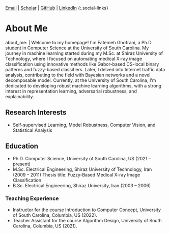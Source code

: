 [Email](mailto:your.email@example.com) | [Scholar](https://scholar.google.com/citations/your-google-scholar-id) | [GitHub](https://github.com/your-github-username) | [LinkedIn](https://www.linkedin.com/in/your-linkedin-username)
{:.social-links}

# About Me
about_me: |
  Welcome to my homepage! I'm Fatemeh Ghofrani, a Ph.D. student in Computer Science at the University of South Carolina. My journey in machine learning started during my M.Sc. at Shiraz University of Technology, where I focused on automating medical X-ray image classification using innovative methods like Gabor-based CS-local binary patterns and fuzzy-based classifiers. Later, I delved into Internet traffic data analysis, contributing to the field with Bayesian networks and a novel decomposable model. Currently, at the University of South Carolina, I'm dedicated to developing robust machine learning algorithms, with a strong interest in representation learning, adversarial robustness, and explainability.

## Research Interests
- Self-supervised Learning, Model Robustness, Computer Vision, and Statistical Analysis

## Education
- Ph.D. Computer Science, University of South Carolina, US (2021 – present)
- M.Sc. Electrical Engineering, Shiraz University of Technology, Iran (2009 – 2011)
  Thesis title: Fuzzy-Based Medical X-ray Image Classification
- B.Sc. Electrical Engineering, Shiraz University, Iran (2003 – 2006)
  
### Teaching Experience
- Instructor for the course Introduction to Computer Concept, University of South Carolina, Columbia, US (2022).
- Teacher Assistant for the course Algorithm Design, University of South Carolina, Columbia, US (2021).
